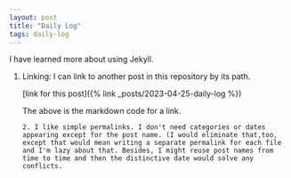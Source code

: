 ```yaml
---
layout: post
title: "Daily Log"
tags: daily-log
---
```


I have learned more about using Jekyll.

1. Linking: I can link to another post in this repository by its path.

    [link for this post]({% link _posts/2023-04-25-daily-log %})

     The above is the markdown code for a link.
           
       2. I like simple permalinks. I don't need categories or dates appearing except for the post name. (I would eliminate that,too, except that would mean writing a separate permalink for each file and I'm lazy about that. Besides, I might reuse post names from time to time and then the distinctive date would solve any conflicts.
